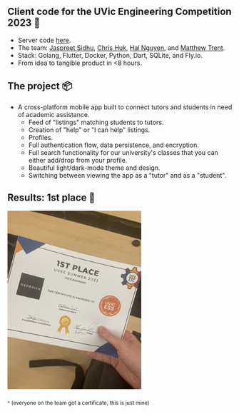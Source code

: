 ## Client code for the UVic Engineering Competition 2023 🚀
- Server code [here](https://github.com/mattrltrent/eng_comp_server).
- The team: [Jaspreet Sidhu](https://github.com/jaspreetks), [Chris Huk](https://github.com/TalentedB), [Hal Nguyen](https://github.com/hn275), and [Matthew Trent](https://github.com/mattrltrent).
- Stack: Golang, Flutter, Docker, Python, Dart, SQLite, and Fly.io.
- From idea to tangible product in <8 hours.

## The project 📦

- A cross-platform mobile app built to connect tutors and students in need of academic assistance.
	- Feed of "listings" matching students to tutors.
	- Creation of "help" or "I can help" listings.
	- Profiles.
	- Full authentication flow, data persistence, and encryption.
	- Full search functionality for our university's classes that you can either add/drop from your profile.
	- Beautiful light/dark-mode theme and design.
	- Switching between viewing the app as a "tutor" and as a "student".

## Results: 1st place 🥇

<img src="https://raw.githubusercontent.com/mattrltrent/random_assets/main/victory.JPG" alt="img" width="300" />

<sub>^ (everyone on the team got a certificate, this is just mine)</sub>
